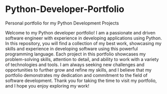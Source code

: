 # Python-Developer-Portfolio
 Personal portfolio for my Python Development Projects

Welcome to my Python developer portfolio! I am a passionate and driven software engineer with experience in developing applications using Python. In this repository, you will find a collection of my best work, showcasing my skills and experience in developing software using this powerful programming language. Each project in this portfolio showcases my problem-solving skills, attention to detail, and ability to work with a variety of technologies and tools. I am always seeking new challenges and opportunities to further grow and refine my skills, and I believe that my portfolio demonstrates my dedication and commitment to the field of software development. Thank you for taking the time to visit my portfolio, and I hope you enjoy exploring my work!
